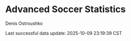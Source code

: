 # Advanced Soccer Statistics
Denis Ostroushko

<!-- gfm -->

Last successful data update: 2025-10-09 23:19:39 CST
